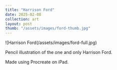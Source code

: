 ```yaml
---
title: "Harrison Ford"
date: 2025-02-08
collection: art
layout: post
thumb: "/assets/images/ford-thumb.jpg"
---
```


![Harrison Ford(/assets/images/ford-full.jpg)

Pencil illustration of the one and only Harrison Ford. 

Made using Procreate on iPad. 